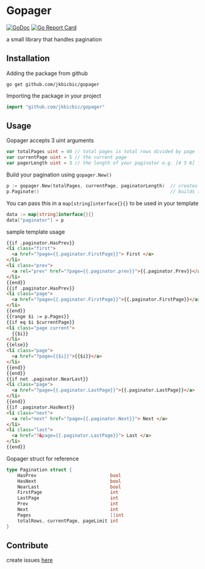 # Gopager

[![GoDoc](https://godoc.org/github.com/jkbicbic/gopager?status.svg)](https://godoc.org/github.com/jkbicbic/gopager) [![Go Report Card](https://goreportcard.com/badge/github.com/jkbicbic/gopager)](https://goreportcard.com/report/github.com/jkbicbic/gopager)

a small library that handles pagination

## Installation

Adding the package from github

```
go get github.com/jkbicbic/gopager
```

Importing the package in your project

```GO
import "github.com/jkbicbic/gopager"
```

## Usage

Gopager accepts 3 uint arguments

```GO
var totalPages uint = 40 // total pages is total rows divided by page limit
var currentPage uint = 5 // the current page
var pagerLength uint = 3 // the length of your paginator e.g. [4 5 6] for size 3 [4 5 6 7 8] for size 5

```

Build your pagination using `gopager.New()`

```GO
p := gopager.New(totalPages, currentPage, paginatorLength)  // creates a new instance of pagination
p.Paginate()                                                // builds the pagination
```

You can pass this in a `map[string]interface{}{}` to be used in your template

```GO
data := map[string]interface{}{}
data["paginator"] = p
```

sample template usage

```HTML
{{if .paginator.HasPrev}}
<li class="first">
  <a href="?page={{.paginator.FirstPage}}"> First </a>
</li>
<li class="prev">
  <a rel="prev" href="?page={{.paginator.prev}}">{{.paginator.Prev}}</a>
</li>
{{end}}
{{if .paginator.HasPrev}}
<li class="page">
  <a href="?page={{.paginator.FirstPage}}">{{.paginator.FirstPage}}</a>
</li>
{{end}}
{{range $i := p.Pages}}
{{if eq $i $currentPage}}
<li class="page current">
  {{$i}}
</li>
{{else}}
<li class="page">
  <a href="?page={{$i}}">{{$i}}</a>
</li>
{{end}}
{{end}}
{{if not .paginator.NearLast}}
<li class="page">
  <a href="?page={{.paginator.LastPage}}">{{.paginator.LastPage}}</a>
</li>
{{end}}
{{if .paginator.HasNext}}
<li class="next">
  <a rel="next" href="?page={{.paginator.Next}}"> Next </a>
</li>
<li class="last">
  <a href="?&page={{.paginator.LastPage}}"> Last </a>
</li>
{{end}}
```



Gopager struct for reference

```GO
type Pagination struct {
	HasPrev                           bool
	HasNext                           bool
	NearLast                          bool
	FirstPage                         int
	LastPage                          int
	Prev                              int
	Next                              int
	Pages                             []int
	totalRows, currentPage, pageLimit int
}
```
## Contribute

create issues [here](https://github.com/jkbicbic/gopager/issues/new)






